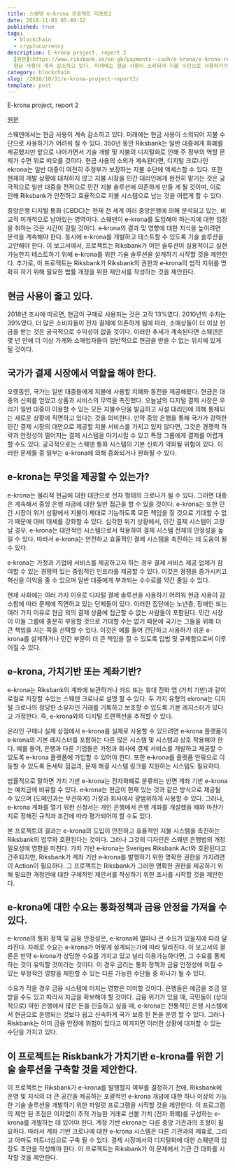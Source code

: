```yaml
---
title: 스웨덴 e-krona 프로젝트 리포트2
date: 2018-11-01 05:49:52
published: true
tags:
  - blockchain
  - cryptocurrency
description: E-krona project, report 2
  [원문](https://www.riksbank.se/en-gb/payments--cash/e-krona/e-krona-reports/e-krona-project-report-2/)  스웨덴에서는
  현금 사용이 계속 감소하고 있다. 미래에는 현금 사용이 소외되어 지불 수단으로 사용하기가 어려워 질 수 있다. 35...
category: blockchain
slug: /2018/10/31/e-krona-project-report2/
template: post
---
```


E-krona project, report 2

[원문](https://www.riksbank.se/en-gb/payments--cash/e-krona/e-krona-reports/e-krona-project-report-2/)

스웨덴에서는 현금 사용이 계속 감소하고 있다. 미래에는 현금 사용이 소외되어 지불 수단으로 사용하기가 어려워 질 수 있다. 350년 동안 Riksbank는 일반 대중에게 화폐를 제공했지만 앞으로 나아가면서 기술 개발 및 지불의 디지털화로 인해 주 정부의 역할 문제가 수면 위로 떠오를 것이다. 현금 사용의 소외가 계속된다면, 디지털 크로나인 ekrona는 일반 대중이 여전히 주정부가 보장하는 지불 수단에 액세스할 수 있다. 또한 현재의 개발 상황에 대처하지 않고 지불 시장을 민간 대리인에게 완전히 맡기는 것은 궁극적으로 일반 대중을 전적으로 민간 지불 솔루션에 의존하게 만들 게 될 것이며, 이로 인해 Riksbank가 안전하고 효율적으로 지불 시스템으로 남는 것을 어렵게 할 수 있다.

중앙은행 디지털 통화 (CBDC)는 현재 전 세계 여러 중앙은행에 의해 분석되고 있는, 비교적 미개척으로 남아있는 영역이다. 스웨덴이 e-krona를 도입해야 하는지에 대한 입장을 취하는 것은 시간이 걸릴 것이다. e‐krona의 결과 및 영향에 대한 지식을 높이려면 분석을 계속해야 한다. 동시에 e-krona를 개발하고 테스트할 수 있도록 기술 솔루션을 고안해야 한다. 이 보고서에서, 프로젝트는 Riksbank가 어떤 솔루션이 실용적이고 실현 가능한지 테스트하기 위해 e-krona를 위한 기술 솔루션을 설계하기 시작할 것을 제안한다. 추가로, 이 프로젝트는 Riksbank가 Riksbank의 권한과 e‐krona의 법적 지위를 명확히 하기 위해 필요한 법률 개정을 위한 제안서를 작성하는 것을 제안한다.

## 현금 사용이 줄고 있다.

2018년 조사에 따르면, 현금이 구매로 사용되는 것은 고작 13%였다. 2010년의 수치는 39%였다. 더 많은 소비자들이 전자 결제에 의존하게 됨에 따라, 소매상들이 더 이상 현금을 받는 것은 궁극적으로 수익성이 없을 것이다. 이러한 추세가 계속된다면 스웨덴은 몇 년 안에 더 이상 가계와 소매업자들이 일반적으로 현금을 받을 수 없는 위치에 있게 될 것이다.

## 국가가 결제 시장에서 역할을 해야 한다.

오랫동안, 국가는 일반 대중들에게 지불에 사용할 지폐와 동전을 제공해왔다. 현금은 대중의 신뢰를 얻었고 상품과 서비스의 무역을 촉진했다. 오늘날의 디지털 결제 시장은 우리가 일반 대중이 이용할 수 있는 모든 지불수단을 발급하고 사설 대리인에 의해 통제되는 새로운 상황에 직면하고 있다는 것을 의미한다. 만약 중앙 은행을 통해 국가가 강력한 민간 결제 시장의 대안으로 제공할 지불 서비스를 가지고 있지 않다면, 그것은 경쟁력 하락과 안정성이 떨어지는 결제 시스템을 야기시킬 수 있고 특정 그룹에게 결제를 어렵게 할 수도 있다. 궁극적으로는 스웨덴 통화 시스템의 기본 신뢰가 약화될 위험이 있다. 이러한 문제들 중 일부는 e-krona에 의해 중화되거나 완화될 수 있다.

## e-krona는 무엇을 제공할 수 있는가?

e-krona는 물리적 현금에 대한 대안으로 전자 형태의 크로나가 될 수 있다. 그러면 대중은 계속해서 중앙 은행 자금에 대한 일반 접근을 할 수 있을 것이다. e-krona는 또한 민간 시장이 위기 상황에서 지불이 제대로 기능하도록 모든 책임을 질 것으로 기대할 수 없기 때문에 대비 태세를 강화할 수 있다. 심각한 위기 상황에서, 민간 결제 시스템이 고장날 경우, e-krona는 대안적인 시스템으로서 작용하여 결제 시스템 전체의 안정성을 높일 수 있다. 따라서 e-krona는 안전하고 효율적인 결제 시스템을 촉진하는 데 도움이 될 수 있다.

e‐krona는 가정과 기업에 서비스를 제공하고자 하는 경우 결제 서비스 제공 업체가 참여할 수 있는 경쟁력 있는 중립적인 인프라를 제공할 수 있다. 이것은 경쟁을 증가시키고 혁신을 이익을 줄 수 있으며 일반 대중에게 부과되는 수수료를 약간 줄일 수 있다.

현재 사회에는 여러 가지 이유로 디지털 결제 솔루션을 사용하기 어려워 현금 사용이 감소함에 따라 문제에 직면하고 있는 단체들이 있다. 이러한 집단에는 노년층, 장애인 또는 여러 가지 이유로 현금 외의 결제 상품에 접근할 수 없는 사람들이 포함된다. 민간 시장이 이들 그룹에 충분히 부응할 것으로 기대할 수는 없기 때문에 국가는 그들을 위해 더 큰 책임을 지는 쪽을 선택할 수 있다. 이것은 예를 들어 간단하고 사용하기 쉬운 e-krona를 설계하거나 민간 부문이 더 큰 책임을 질 수 있도록 입법 및 규제함으로써 이루어질 수 있다.

## e-krona, 가치기반 또는 계좌기반?

e-krona는 Riksbank의 계좌에 보관하거나 카드 또는 휴대 전화 앱 (가치 기반)과 같이 로컬로 저장할 수있는 스웨덴 크로나로 설명 할 수 있다. 두 가지 유형의 ekrona는 디지털 크로나의 정당한 소유자인 거래를 기록하고 보호할 수 있도록 기본 레지스터가 있다고 가정한다. 즉, e-krona와의 디지털 트랜잭션을 추적할 수 있다.

온라인 구매나 실제 상점에서 e-krona를 실제로 사용할 수 있으려면 e‐krona 플랫폼이 e‐krona의 기본 레지스터를 포함하는 다른 많은 시스템 및 시스템과 상호 작용해야 한다. 예를 들어, 은행과 다른 기업들은 가정과 회사에 결제 서비스를 개발하고 제공할 수 있도록 e-krona 플랫폼에 가입할 수 있어야 한다. 또한 e‐krona를 플랫폼 안팎으로 이동할 수 있도록 돈세탁 점검과, 문제 해결 시스템 링크를 지원하는 시스템도 필요하다.

법률적으로 말하면 가치 기반 e-krona는 전자화폐로 분류되는 반면 계좌 기반 e-krona는 예치금에 비유할 수 있다. e‐krona는 현금이 현재 있는 것과 같은 방식으로 제공될 수 있으며 (도메인과는 무관하게) 가정과 회사에서 광범위하게 사용할 수 있다. 그러나, e-krona 계좌를 열기 위한 신청서는 개인 은행에서 은행 계좌를 개설했을 때와 마찬가지로 정해진 규칙과 조건에 따라 평가되어야 할 수도 있다.

본 프로젝트의 결과는 e-krona의 도입이 안전하고 효율적인 지불 시스템을 촉진하는 Riksbank의 업무와 호환된다는 것이다. 그러나 그것의 디자인은 스웨덴 은행법의 개정 필요성에 영향을 미친다. 가치 기반 e‐krona는 Sveriges Riksbank Act와 호환된다고 간주되지만, Riksbank가 계좌 기반 e‐krona를 발행하기 위한 명확한 권한을 가지려면 이 Action이 필요하다. 그 프로젝트는 Riksbank가 그러한 명확한 권한을 제공하기 위해 필요한 개정안에 대한 구체적인 제안서를 작성하기 위한 조사를 시작할 것을 제안한다.

## e-krona에 대한 수요는 통화정책과 금융 안정을 가져올 수 있다.

e-krona의 통화 정책 및 금융 안정성은, e-krona에 얼마나 큰 수요가 있을지에 따라 달라진다. 차례로 수요는 e-krona가 어떻게 설계되는가에 따라 달라진다. 이 보고서의 결론은 만약 e-krona가 상당한 수요를 가지고 있고 널리 이용가능하다면, 그 수요를 통제하는 것이 유익할 것이라는 것이다. 이 경우 금리는 통화 정책과 금융 안정성에 미칠 수 있는 부정적인 영향을 제한할 수 있는 다른 가능한 수단들 중 하나가 될 수 있다.

수요가 적을 경우 금융 시스템에 미치는 영향은 미미할 것이다. 은행들은 예금을 조금 덜 받을 수도 있고 따라서 자금을 확보해야 할 것이다. 금융 위기가 있을 때, 국민들이 (상대적으로) 약한 은행에서 많은 돈을 인출하고 싶을 때, e-krona는 전통적인 은행 시스템에서 현금으로 운영되는 것보다 쉽고 신속하게 국가 보증 된 돈을 운영 할 수 있다. 그러나 Riskbank는 이미 금융 안정에 위험이 있다고 여겨지면 이러한 상황에 대처할 수 있는 수단을 가지고 있다.

## 이 프로젝트는 Riskbank가 가치기반 e-krona를 위한 기술 솔루션을 구축할 것을 제안한다.

이 프로젝트는 Riksbank가 e-krona를 발행할지 여부를 결정하기 전에, Riksbank에 운영 및 지식의 더 큰 공간을 제공하는 포괄적인 e-krona 개념에 대한 하나 이상의 가능한 기술 솔루션을 개발하기 위한 파일럿 프로그램을 시작할 것을 제안한다. 이 프로그램의 제안 된 초점은 이자없이 추적 가능한 거래로 선불 가치 (전자 화폐)를 구성하는 e-krona를 개발하는 데 있어야 한다. 계정 기반 ekrona는 다른 중앙 기관과의 조정이 필요하다. 따라서 계좌 기반 크로나에 대한 e-krona 시스템은 다른 기관과의 제휴로, 그리고 아마도 파트너십으로 구축 될 수 있다. 결제 시장에서의 디지털화에 대한 스웨덴의 입장도 초안을 작성해야 한다. 이 프로젝트는 Riksbank가 이 문제에서 기관 간 대화를 시작할 것을 제안한다.
